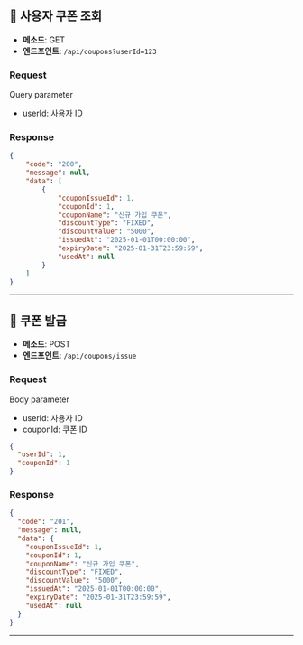
## 📌 사용자 쿠폰 조회
- **메소드**: GET
- **엔드포인트**: `/api/coupons?userId=123`
### **Request**
Query parameter
- userId: 사용자 ID

### **Response**
```json
{
    "code": "200",
    "message": null,
    "data": [
        {
            "couponIssueId": 1,
            "couponId": 1,
            "couponName": "신규 가입 쿠폰",
            "discountType": "FIXED",
            "discountValue": "5000",
            "issuedAt": "2025-01-01T00:00:00",
            "expiryDate": "2025-01-31T23:59:59",
            "usedAt": null
        }
    ]
}
```
---

## 📌 쿠폰 발급
- **메소드**: POST
- **엔드포인트**: `/api/coupons/issue`
### **Request**
Body parameter
- userId: 사용자 ID
- couponId: 쿠폰 ID
```json
{
  "userId": 1,
  "couponId": 1
}
```

### **Response**
```json
{
  "code": "201",
  "message": null,
  "data": {
    "couponIssueId": 1,
    "couponId": 1,
    "couponName": "신규 가입 쿠폰",
    "discountType": "FIXED",
    "discountValue": "5000",
    "issuedAt": "2025-01-01T00:00:00",
    "expiryDate": "2025-01-31T23:59:59",
    "usedAt": null
  }
}
```
---